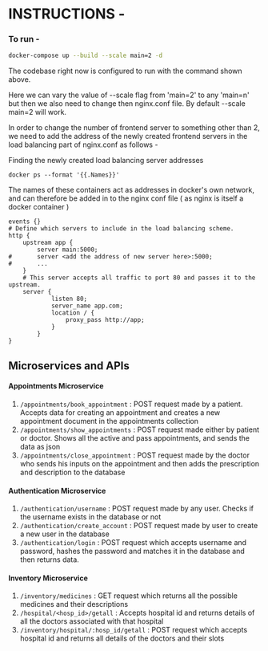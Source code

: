 # INSTRUCTIONS - 


### To run - 
```bash
docker-compose up --build --scale main=2 -d
```
The codebase right now is configured to run with the command shown above. 

Here we can vary the value of --scale flag from 'main=2' to any 'main=n' but then we also need to change then nginx.conf file. By default --scale main=2 will work.

In order to change the number of frontend server to something other than 2, we need to add the address of the newly created frontend servers in the load balancing part of nginx.conf as follows -

Finding the newly created load balancing server addresses 
```
docker ps --format '{{.Names}}'
```

The names of these containers act as addresses in docker's own network, and can therefore be added in to the nginx conf file ( as nginx is itself a docker container )

```
events {}
# Define which servers to include in the load balancing scheme.
http {
    upstream app {
        server main:5000;
#       server <add the address of new server here>:5000;
#       ...
    }
    # This server accepts all traffic to port 80 and passes it to the upstream.
    server {
            listen 80;
            server_name app.com;
            location / {
                proxy_pass http://app;
            }
        }
}
```

## Microservices and APIs

#### Appointments Microservice 

1. `/appointments/book_appointment` : POST request made by a patient. Accepts data for creating an appointment and creates a new appointment document in the appointments collection
2. `/appointments/show_appointments` : POST request made either by patient or doctor. Shows all the active and pass appointments, and sends the data as json
3. `/appointments/close_appointment` : POST request made by the doctor who sends his inputs on the appointment and then adds the prescription and description to the database 

#### Authentication Microservice 

1. `/authentication/username` : POST request made by any user. Checks if the username exists in the database or not
2. `/authentication/create_account` : POST request made by user to create a new user in the database
3. `/authentication/login` : POST request which accepts username and password, hashes the password and matches it in the database and then returns data.

#### Inventory Microservice 

1. `/inventory/medicines` : GET request which returns all the possible medicines and their descriptions
2. `/hospital/<hosp_id>/getall` : Accepts hospital id and returns details of all the doctors associated with that hospital
3. `/inventory/hospital/:hosp_id/getall` : POST request which accepts hospital id and returns all details of the doctors and their slots


 
